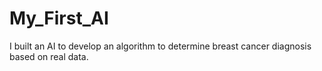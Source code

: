 # My_First_AI
I built an AI to develop an algorithm to determine breast cancer diagnosis based on real data. 
